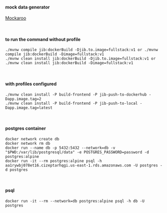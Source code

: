 #### mock data generator

[Mockaroo](https://www.mockaroo.com/)

<br/>

#### to run the command without profile

```
./mvnw compile jib:dockerBuild -Djib.to.image=fullstack:v1 or ./mvnw compile jib:dockerBuild -Dimage=fullstack:v1
./mvnw clean install jib:dockerBuild -Djib.to.image=fullstack:v1 or ./mvnw clean install jib:dockerBuild -Dimage=fullstack:v1
```

<br/>

#### with profiles configured
```
./mvnw clean install -P build-frontend -P jib-push-to-dockerhub -Dapp.image.tag=2
./mvnw clean install -P build-frontend -P jib-push-to-local -Dapp.image.tag=latest
```

<br/>

#### postgres container
```docker
docker network create db
docker network rm db
docker run --name db -p 5432:5432 --network=db -v "$PWD:/var/lib/postgresql/data" -e POSTGRES_PASSWORD=password -d postgres:alpine
docker run -it --rm postgres:alpine psql -h aa1rywbj078et16.cizeptarhqgi.us-east-1.rds.amazonaws.com -U postgres -d postgres 
```


<br/>


#### psql
```docker
docker run -it --rm --network=db postgres:alpine psql -h db -U postgres
```
